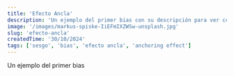 ```yaml
---
title: 'Efecto Ancla'
description: 'Un ejemplo del primer bias con su descripción para ver cómo queda'
image: '/images/markus-spiske-IiEFmIXZWSw-unsplash.jpg'
slug: 'efecto-ancla'
createdTime: '30/10/2024'
tags: ['sesgo', 'bias', 'efecto ancla', 'anchoring effect']
---
```


Un ejemplo del primer bias